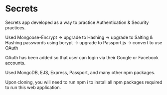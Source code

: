 # Secrets
 Secrets app developed as a way to practice Authentication & Security practices.


Used Mongoose-Encrypt -> upgrade to Hashing -> upgrade to Salting & Hashing
passwords using bcrypt -> upgrade to Passport.js -> convert to use OAuth

OAuth has been added so that user can login via their Google or Facebook
accounts.


Used MongoDB, EJS, Express, Passport, and many other npm packages.

Upon cloning, you will need to run npm i to install all npm packages required to
run this web application.
